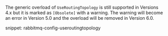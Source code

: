 The generic overload of `UseRoutingTopology` is still supported in Versions 4.x but it is marked as `[Obsolete]` with a warning. The warning will become an error in Version 5.0 and the overload will be removed in Version 6.0.


snippet: rabbitmq-config-useroutingtopology